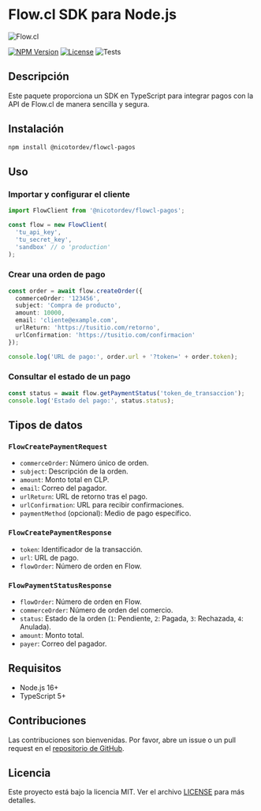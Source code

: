 # Flow.cl SDK para Node.js

![Flow.cl](https://www.flow.cl/images/header/logo-flow.svg)

[![NPM Version](https://img.shields.io/npm/v/@nicotordev/flowcl-pagos.svg)](https://www.npmjs.com/package/@nicotordev/flowcl-pagos)
[![License](https://img.shields.io/npm/l/@nicotordev/flowcl-pagos.svg)](LICENSE)
![Tests](https://github.com/nicotordev/flowcl-pagos/actions/workflows/test.yml/badge.svg?style=flat-square)


## Descripción

Este paquete proporciona un SDK en TypeScript para integrar pagos con la API de Flow.cl de manera sencilla y segura.

## Instalación

```sh
npm install @nicotordev/flowcl-pagos
```

## Uso

### Importar y configurar el cliente

```typescript
import FlowClient from '@nicotordev/flowcl-pagos';

const flow = new FlowClient(
  'tu_api_key',
  'tu_secret_key',
  'sandbox' // o 'production'
);
```

### Crear una orden de pago

```typescript
const order = await flow.createOrder({
  commerceOrder: '123456',
  subject: 'Compra de producto',
  amount: 10000,
  email: 'cliente@example.com',
  urlReturn: 'https://tusitio.com/retorno',
  urlConfirmation: 'https://tusitio.com/confirmacion'
});

console.log('URL de pago:', order.url + '?token=' + order.token);
```

### Consultar el estado de un pago

```typescript
const status = await flow.getPaymentStatus('token_de_transaccion');
console.log('Estado del pago:', status.status);
```

## Tipos de datos

### `FlowCreatePaymentRequest`

- `commerceOrder`: Número único de orden.
- `subject`: Descripción de la orden.
- `amount`: Monto total en CLP.
- `email`: Correo del pagador.
- `urlReturn`: URL de retorno tras el pago.
- `urlConfirmation`: URL para recibir confirmaciones.
- `paymentMethod` (opcional): Medio de pago específico.

### `FlowCreatePaymentResponse`

- `token`: Identificador de la transacción.
- `url`: URL de pago.
- `flowOrder`: Número de orden en Flow.

### `FlowPaymentStatusResponse`

- `flowOrder`: Número de orden en Flow.
- `commerceOrder`: Número de orden del comercio.
- `status`: Estado de la orden (`1`: Pendiente, `2`: Pagada, `3`: Rechazada, `4`: Anulada).
- `amount`: Monto total.
- `payer`: Correo del pagador.

## Requisitos

- Node.js 16+
- TypeScript 5+

## Contribuciones

Las contribuciones son bienvenidas. Por favor, abre un issue o un pull request en el [repositorio de GitHub](https://github.com/4cidkid/flowcl-pagos).

## Licencia

Este proyecto está bajo la licencia MIT. Ver el archivo [LICENSE](LICENSE) para más detalles.
